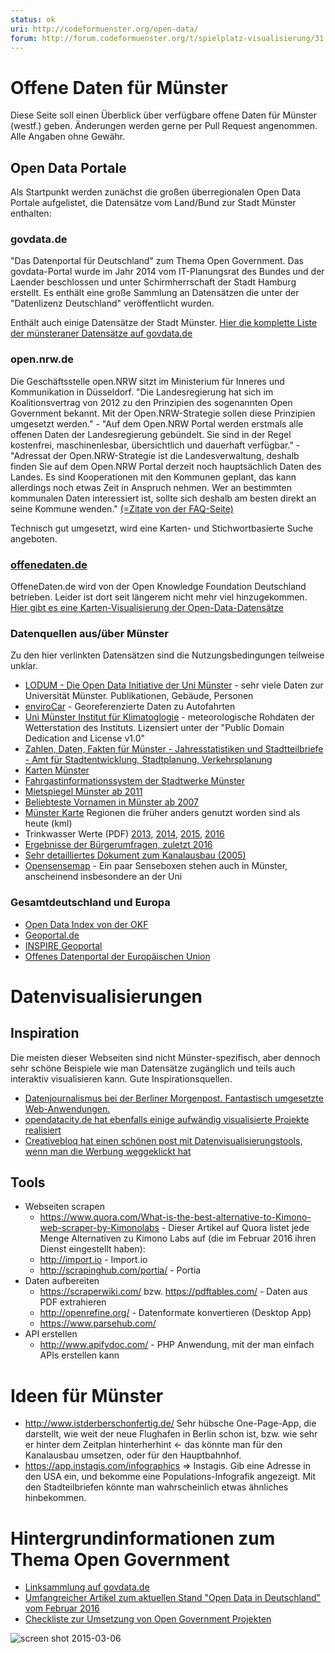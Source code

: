 ```yaml
---
status: ok
uri: http://codeformuenster.org/open-data/
forum: http://forum.codeformuenster.org/t/spielplatz-visualisierung/31
---
```


# Offene Daten für Münster

Diese Seite soll einen Überblick über verfügbare offene Daten für Münster (westf.) geben. Änderungen werden gerne per Pull Request angenommen. Alle Angaben ohne Gewähr.

## Open Data Portale

Als Startpunkt werden zunächst die großen überregionalen Open Data Portale aufgelistet, die Datensätze vom Land/Bund zur Stadt Münster enthalten:

### govdata.de

"Das Datenportal für Deutschland" zum Thema Open Government.
Das govdata-Portal wurde im Jahr 2014 vom IT-Planungsrat des Bundes und der Laender beschlossen und unter Schirmherrschaft der Stadt Hamburg erstellt. Es enthält eine große Sammlung an Datensätzen die unter der "Datenlizenz Deutschland" veröffentlicht wurden.

Enthält auch einige Datensätze der Stadt Münster. [Hier die komplette Liste der münsteraner Datensätze auf govdata.de](https://www.govdata.de/web/guest/suchen/-/searchresult/q/m%C3%BCnster)

### open.nrw.de

Die Geschäftsstelle open.NRW sitzt im Ministerium für Inneres und Kommunikation in Düsseldorf. "Die Landesregierung hat sich im Koalitionsvertrag von 2012 zu den Prinzipien des sogenannten Open Government bekannt. Mit der Open.NRW-Strategie sollen diese Prinzipien umgesetzt werden." - "Auf dem Open.NRW Portal werden erstmals alle offenen Daten der Landesregierung gebündelt. Sie sind in der Regel kostenfrei, maschinenlesbar, übersichtlich und dauerhaft verfügbar." - "Adressat der Open.NRW-Strategie ist die Landesverwaltung, deshalb finden Sie auf dem Open.NRW Portal derzeit noch hauptsächlich Daten des Landes. Es sind Kooperationen mit den Kommunen geplant, das kann allerdings noch etwas Zeit in Anspruch nehmen. Wer an bestimmten kommunalen Daten interessiert ist, sollte sich deshalb am besten direkt an seine Kommune wenden." [(=Zitate von der FAQ-Seite)](https://open.nrw/de/content/faq)

Technisch gut umgesetzt, wird eine Karten- und Stichwortbasierte Suche angeboten.

### [offenedaten.de](https://offenedaten.de)

OffeneDaten.de wird von der Open Knowledge Foundation Deutschland betrieben. Leider ist dort seit längerem nicht mehr viel hinzugekommen. [Hier gibt es eine Karten-Visualisierung der Open-Data-Datensätze](https://offenedaten.de/map)

### Datenquellen aus/über Münster

Zu den hier verlinkten Datensätzen sind die Nutzungsbedingungen teilweise unklar.

- [LODUM - Die Open Data Initiative der Uni Münster](http://lodum.de/) - sehr viele Daten zur Universität Münster. Publikationen, Gebäude, Personen
- [enviroCar](https://envirocar.org/) - Georeferenzierte Daten zu Autofahrten
- [Uni Münster Institut für Klimatoglogie](http://www.uni-muenster.de/Klima/wetter/wetter.php) -  meteorologische Rohdaten der Wetterstation des Instituts. Lizensiert unter der "Public Domain Dedication and License v1.0"
- [Zahlen, Daten, Fakten für Münster - Jahresstatistiken und Stadtteilbriefe - Amt für Stadtentwicklung, Stadtplanung, Verkehrsplanung](http://www.muenster.de/stadt/stadtplanung/zahlen.html)
- [Karten Münster](http://www.muenster.de/stadt/stadtplanung/statistik.html)
- [Fahrgastinformationssystem der Stadtwerke Münster](http://www.stadtwerke-muenster.de/fis/)
- [Mietspiegel Münster ab 2011](http://www.wohnungsboerse.net/mietspiegel-Muenster/5389)
- [Beliebteste Vornamen in Münster ab 2007](http://www.stadt-muenster.de/standesamt/geburten/vorname.html)
- [Münster Karte](http://aa-zoo.de/muenster-map/) Regionen die früher anders genutzt worden sind als heute (kml)
- Trinkwasser Werte (PDF) [2013](https://www.stadtwerke-muenster.de/fileadmin/stwms/trinkwasser/produkte/dokumente/SWMS_Trinkwasseranalyse_2013.pdf), [2014](https://www.stadtwerke-muenster.de/fileadmin/stwms/trinkwasser/produkte/dokumente/SWMS_Trinkwasseranalyse_2014.pdf), [2015](https://www.stadtwerke-muenster.de/fileadmin/stwms/trinkwasser/produkte/dokumente/SWMS_Trinkwasseranalyse_2015.pdf), [2016](https://www.stadtwerke-muenster.de/fileadmin/stwms/trinkwasser/produkte/dokumente/SWMS_Trinkwasseranalyse_2016.pdf)
- [Ergebnisse der Bürgerumfragen, zuletzt 2016](http://www.stadt-muenster.de/stadtentwicklung/kommunale-umfragen.html)
- [Sehr detailliertes Dokument zum Kanalausbau (2005)](http://www.wsd-w.wsv.de/aktuelles/Planfeststellung/Planfeststellungsbeschluesse/Dateien_DEK_Los_11_und_12/Mappe2/_Erlaeuterungsbericht_UVU_Teil_4.1.pdf)
- [Opensensemap](http://www.opensensemap.org/) - Ein paar Senseboxen stehen auch in Münster, anscheinend insbesondere an der Uni

### Gesamtdeutschland und Europa

- [Open Data Index von der OKF](https://index.okfn.org/place/de/)
- [Geoportal.de](http://www.geoportal.de/DE/Geoportal/geoportal.html?lang=de)
- [INSPIRE Geoportal](http://inspire-geoportal.ec.europa.eu/discovery/)
- [Offenes Datenportal der Europäischen Union](https://open-data.europa.eu)

# Datenvisualisierungen

## Inspiration

Die meisten dieser Webseiten sind nicht Münster-spezifisch, aber dennoch sehr schöne Beispiele wie man Datensätze zugänglich und teils auch interaktiv visualisieren kann. Gute Inspirationsquellen.

- [Datenjournalismus bei der Berliner Morgenpost. Fantastisch umgesetzte Web-Anwendungen.](http://www.morgenpost.de/interaktiv/)
- [opendatacity.de hat ebenfalls einige aufwändig visualisierte Projekte realisiert](https://opendatacity.de/)
- [Creativebloq hat einen schönen post mit Datenvisualisierungstools, wenn man die Werbung weggeklickt hat](http://www.creativebloq.com/design-tools/data-visualization-712402)

## Tools

- Webseiten scrapen
  - https://www.quora.com/What-is-the-best-alternative-to-Kimono-web-scraper-by-Kimonolabs - Dieser Artikel auf Quora listet jede Menge Alternativen zu Kimono Labs auf (die im Februar 2016 ihren Dienst eingestellt haben):
  - http://import.io - Import.io
  - http://scrapinghub.com/portia/ - Portia
- Daten aufbereiten
  - https://scraperwiki.com/ bzw. https://pdftables.com/ - Daten aus PDF extrahieren
  - http://openrefine.org/ - Datenformate konvertieren (Desktop App)
  - https://www.parsehub.com/
- API erstellen
  - http://www.apifydoc.com/ - PHP Anwendung, mit der man einfach APIs erstellen kann

# Ideen für Münster

- http://www.istderberschonfertig.de/ Sehr hübsche One-Page-App, die darstellt, wie weit der neue Flughafen in Berlin schon ist, bzw. wie sehr er hinter dem Zeitplan hinterherhint <- das könnte man für den Kanalausbau umsetzen, oder für den Hauptbahnhof.
- https://app.instagis.com/infographics => Instagis. Gib eine Adresse in den USA ein, und bekomme eine Populations-Infografik angezeigt. Mit den Stadteilbriefen könnte man wahrscheinlich etwas ähnliches hinbekommen.

# Hintergrundinformationen zum Thema Open Government

- [Linksammlung auf govdata.de](https://www.govdata.de/web/guest/bibliothek)
- [Umfangreicher Artikel zum aktuellen Stand "Open Data in Deutschland" vom Februar 2016](https://netzpolitik.org/2016/bundesregierung-schlaeft-bei-open-data-es-geht-nur-schleppend-voran/)
- [Checkliste zur Umsetzung von Open Government Projekten](https://playbook.cio.gov/)

![screen shot 2015-03-06](https://cloud.githubusercontent.com/assets/225698/6537906/acd199be-c45b-11e4-89f8-3f719d65ae8d.png)
